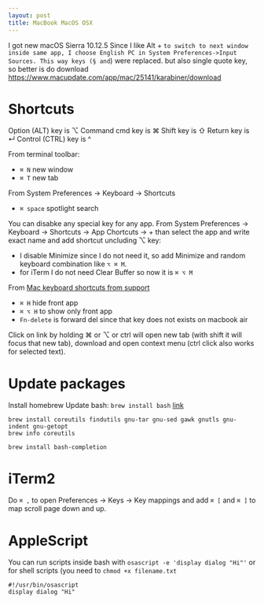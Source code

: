 ```yaml
---
layout: post
title: MacBook MacOS OSX
---
```


I got new macOS Sierra 10.12.5
Since I like Alt + ` to switch to next window inside same app, I choose English
PC in System Preferences->Input Sources. This way keys (§ and `)  were replaced.
but also single quote key, so better is do download https://www.macupdate.com/app/mac/25141/karabiner/download

# Shortcuts

Option (ALT) key is ⌥
Command cmd key is ⌘
Shift key is ⇧ 
Return key is ↵ 
Control (CTRL) key is ^ 

From terminal toolbar:
* `⌘ N` new window
* `⌘ T` new tab

From System Preferences -> Keyboard -> Shortcuts
* `⌘ space` spotlight search

You can disabke any special key for any app. From System Preferences ->
Keyboard -> Shortcuts -> App Chortcuts -> +  than select the app and write exact
name and add shortcut uncluding ⌥  key:
* I disable Minimize since I do not need it, so add Minimize and random keyboard
  combination like `⌥ ⌘ M`.
* for iTerm I do not need Clear Buffer so now it is `⌘ ⌥ M`

From [Mac keyboard shortcuts from
support](https://support.apple.com/en-us/HT201236)
* `⌘ H` hide front app
* `⌘ ⌥ H` to show only front app
* `Fn-delete` is forward del since that key does not exists on macbook air

Click on link by holding ⌘ or ⌥ or ctrl will open new tab (with shift it will
focus that new tab), download and open context menu (ctrl click also works for
selected text).

# Update packages

Install homebrew
Update bash: `brew install bash`
[link](https://gist.github.com/xuhdev/8b1b16fb802f6870729038ce3789568f)

~~~
brew install coreutils findutils gnu-tar gnu-sed gawk gnutls gnu-indent gnu-getopt
brew info coreutils

brew install bash-completion
~~~

# iTerm2

Do `⌘ ,` to open Preferences -> Keys -> Key mappings and add `⌘ [` and `⌘ ]` to
map scroll page down and up.

# AppleScript

You can run scripts inside bash with `osascript -e 'display dialog "Hi"'` or for
shell scripts (you need to `chmod +x filename.txt`

~~~
#!/usr/bin/osascript
display dialog "Hi"
~~~



